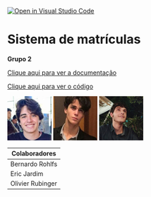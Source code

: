 [![Open in Visual Studio Code](https://classroom.github.com/assets/open-in-vscode-c66648af7eb3fe8bc4f294546bfd86ef473780cde1dea487d3c4ff354943c9ae.svg)](https://classroom.github.com/online_ide?assignment_repo_id=10112154&assignment_repo_type=AssignmentRepo)

# Sistema de matrículas

**Grupo 2**

[Clique aqui para ver a documentação](./projeto/)

[Clique aqui para ver o código](./implementacao/)

 ![](./projeto/imagens/colaborador1.jpg)
 ![](./projeto/imagens/colaborador2.jpeg)
 ![](./projeto/imagens/colaborador3.png)

 | Colaboradores |
 | --- |
 | Bernardo Rohlfs |
 | Eric Jardim |
 | Olivier Rubinger |
